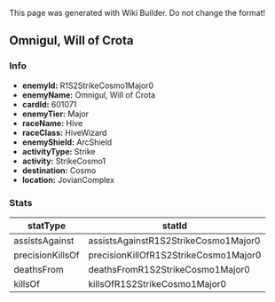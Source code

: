 <span class="wiki-builder">This page was generated with Wiki Builder. Do not change the format!</span>

## Omnigul, Will of Crota
### Info
* **enemyId:** R1S2StrikeCosmo1Major0
* **enemyName:** Omnigul, Will of Crota
* **cardId:** 601071
* **enemyTier:** Major
* **raceName:** Hive
* **raceClass:** HiveWizard
* **enemyShield:** ArcShield
* **activityType:** Strike
* **activity:** StrikeCosmo1
* **destination:** Cosmo
* **location:** JovianComplex

### Stats
statType | statId
-------- | ------
assistsAgainst | assistsAgainstR1S2StrikeCosmo1Major0
precisionKillsOf | precisionKillOfR1S2StrikeCosmo1Major0
deathsFrom | deathsFromR1S2StrikeCosmo1Major0
killsOf | killsOfR1S2StrikeCosmo1Major0

